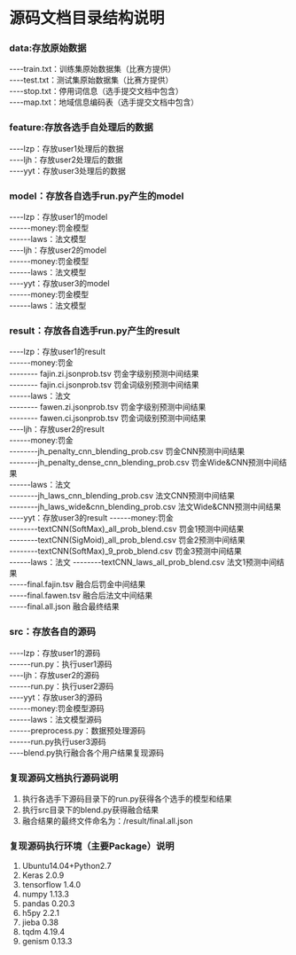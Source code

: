 # 源码文档目录结构说明<br>

### data:存放原始数据<br>
----train.txt：训练集原始数据集（比赛方提供）<br>
----test.txt：测试集原始数据集（比赛方提供）<br>
----stop.txt：停用词信息（选手提交文档中包含）<br>
----map.txt：地域信息编码表（选手提交文档中包含）<br>

### feature:存放各选手自处理后的数据<br>
----lzp：存放user1处理后的数据<br>
----ljh：存放user2处理后的数据<br>
----yyt：存放user3处理后的数据<br>

### model：存放各自选手run.py产生的model<br>
----lzp：存放user1的model<br>
------money:罚金模型<br>
------laws：法文模型<br>
----ljh：存放user2的model<br>
------money:罚金模型<br>
------laws：法文模型<br>
----yyt：存放user3的model<br>
------money:罚金模型<br>
------laws：法文模型<br>

### result：存放各自选手run.py产生的result<br>
----lzp：存放user1的result<br>
------money:罚金<br>
-------- fajin.zi.jsonprob.tsv 罚金字级别预测中间结果<br>
-------- fajin.ci.jsonprob.tsv 罚金词级别预测中间结果<br>
------laws：法文<br>
-------- fawen.zi.jsonprob.tsv 罚金字级别预测中间结果<br>
-------- fawen.ci.jsonprob.tsv 罚金词级别预测中间结果<br>
----ljh：存放user2的result<br>
------money:罚金<br>
--------jh_penalty_cnn_blending_prob.csv 罚金CNN预测中间结果<br>
--------jh_penalty_dense_cnn_blending_prob.csv 罚金Wide&CNN预测中间结果<br>
------laws：法文<br>
--------jh_laws_cnn_blending_prob.csv 法文CNN预测中间结果<br>
--------jh_laws_wide&cnn_blending_prob.csv 法文Wide&CNN预测中间结果<br>
----yyt：存放user3的result
------money:罚金<br>
--------textCNN(SoftMax)_all_prob_blend.csv 罚金1预测中间结果<br>
--------textCNN(SigMoid)_all_prob_blend.csv 罚金2预测中间结果<br>
--------textCNN(SoftMax)_9_prob_blend.csv 罚金3预测中间结果<br>
------laws：法文
--------textCNN_laws_all_prob_blend.csv 法文1预测中间结果<br>
-----final.fajin.tsv 融合后罚金中间结果<br>
-----final.fawen.tsv 融合后法文中间结果<br>
-----final.all.json 融合最终结果<br>

### src：存放各自的源码<br>
----lzp：存放user1的源码<br>
------run.py：执行user1源码<br>
----ljh：存放user2的源码<br>
------run.py：执行user2源码<br>
----yyt：存放user3的源码<br>
------money:罚金模型源码<br>
------laws：法文模型源码<br>
------preprocess.py：数据预处理源码<br>
------run.py执行user3源码<br>
----blend.py执行融合各个用户结果复现源码<br>

### 复现源码文档执行源码说明<br>
1.	执行各选手下源码目录下的run.py获得各个选手的模型和结果<br>
2.	执行src目录下的blend.py获得融合结果<br>
3.	融合结果的最终文件命名为：/result/final.all.json <br>



### 复现源码执行环境（主要Package）说明<br>
1.	Ubuntu14.04+Python2.7<br>
2.	Keras 2.0.9<br>
3.	tensorflow 1.4.0<br>
4.	numpy 1.13.3<br>
5.	pandas 0.20.3<br>
6.	h5py 2.2.1<br>
7.	jieba 0.38<br>
8.	tqdm 4.19.4<br>
9.	genism 0.13.3<br>


